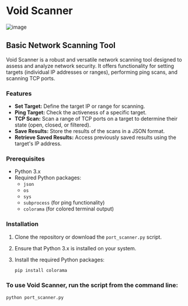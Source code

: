 # Void Scanner
![image](https://github.com/void0x11/basic-portscanner/assets/69634124/fab0c2ed-fb94-4dd2-a6a8-c41ab83aefb1)

## Basic Network Scanning Tool

Void Scanner is a robust and versatile network scanning tool designed to assess and analyze network security. It offers functionality for setting targets (individual IP addresses or ranges), performing ping scans, and scanning TCP ports.

### Features

- **Set Target:** Define the target IP or range for scanning.
- **Ping Target:** Check the activeness of a specific target.
- **TCP Scan:** Scan a range of TCP ports on a target to determine their state (open, closed, or filtered).
- **Save Results:** Store the results of the scans in a JSON format.
- **Retrieve Saved Results:** Access previously saved results using the target's IP address.

### Prerequisites

- Python 3.x
- Required Python packages:
  - `json`
  - `os`
  - `sys`
  - `subprocess` (for ping functionality)
  - `colorama` (for colored terminal output)

### Installation

1. Clone the repository or download the `port_scanner.py` script.
2. Ensure that Python 3.x is installed on your system.
3. Install the required Python packages:

   ```bash
   pip install colorama

### To use Void Scanner, run the script from the command line:
```bash
python port_scanner.py
